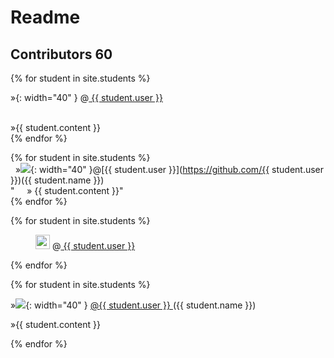# Readme 
## Contributors 60


{% for student in site.students %}

»<img src="{{ student.image }}" alt="">{: width="40" }
<span>
      @<a href="https://github.com/{{ student.user }}">
      {{ student.user }}
     </a>
</span>      
<div> <span> <br/>»{{ student.content }} </span> </div>
{% endfor %}

{% for student in site.students %} <br />
  &nbsp;&nbsp;&#187;<img src="{{ student.image }}">{: width="40" }@[{{ student.user }}](https://github.com/{{ student.user }})({{ student.name }}) <br/> 
  "&nbsp;&nbsp;&nbsp;&nbsp;&nbsp;» {{ student.content }}"<br /> 
{% endfor %}

{% for student in site.students %}     
<figure>   
   <img src="{{ student.image }}" style="width: 23px ;"/>  
     @<a href="https://github.com/{{ student.user }}">
      {{ student.user }}
     </a>
</figure>    
{% endfor %}
    
{% for student in site.students %} 

<p> »<img src="{{ student.image }}">{: width="40" }
  <a href="https://github.com/{{ student.user }}">
      @{{ student.user }}
  </a>
  ({{ student.name }})</p>
  
<p> »{{ student.content }} </p>
{% endfor %}
